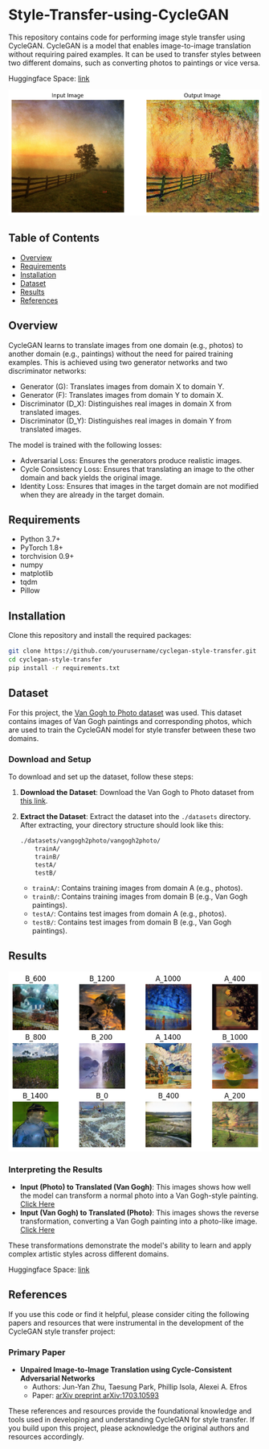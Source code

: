 # Style-Transfer-using-CycleGAN

This repository contains code for performing image style transfer using CycleGAN. CycleGAN is a model that enables image-to-image translation without requiring paired examples. It can be used to transfer styles between two different domains, such as converting photos to paintings or vice versa.

Huggingface Space: [link](https://huggingface.co/spaces/DeF0017/Style-Transfer-using-CycleGAN)

![Photo](https://github.com/DeF0017/Style-Transfer-using-CycleGAN/blob/main/ist_cyclegan2.png)

## Table of Contents

- [Overview](#overview)
- [Requirements](#requirements)
- [Installation](#installation)
- [Dataset](#dataset)
- [Results](#results)
- [References](#references)

## Overview

CycleGAN learns to translate images from one domain (e.g., photos) to another domain (e.g., paintings) without the need for paired training examples. This is achieved using two generator networks and two discriminator networks:

- Generator \(G\): Translates images from domain X to domain Y.
- Generator \(F\): Translates images from domain Y to domain X.
- Discriminator \(D_X\): Distinguishes real images in domain X from translated images.
- Discriminator \(D_Y\): Distinguishes real images in domain Y from translated images.

The model is trained with the following losses:
- Adversarial Loss: Ensures the generators produce realistic images.
- Cycle Consistency Loss: Ensures that translating an image to the other domain and back yields the original image.
- Identity Loss: Ensures that images in the target domain are not modified when they are already in the target domain.

## Requirements

- Python 3.7+
- PyTorch 1.8+
- torchvision 0.9+
- numpy
- matplotlib
- tqdm
- Pillow

## Installation

Clone this repository and install the required packages:

```bash
git clone https://github.com/yourusername/cyclegan-style-transfer.git
cd cyclegan-style-transfer
pip install -r requirements.txt
```
## Dataset

For this project, the [Van Gogh to Photo dataset](https://www.kaggle.com/datasets/def0017/vangogh2photo) was used. This dataset contains images of Van Gogh paintings and corresponding photos, which are used to train the CycleGAN model for style transfer between these two domains.

### Download and Setup

To download and set up the dataset, follow these steps:

1. **Download the Dataset**: Download the Van Gogh to Photo dataset from [this link](https://www.kaggle.com/datasets/def0017/vangogh2photo).

2. **Extract the Dataset**: Extract the dataset into the `./datasets` directory. After extracting, your directory structure should look like this:
    ```
    ./datasets/vangogh2photo/vangogh2photo/
        trainA/
        trainB/
        testA/
        testB/
    ```

    - `trainA/`: Contains training images from domain A (e.g., photos).
    - `trainB/`: Contains training images from domain B (e.g., Van Gogh paintings).
    - `testA/`: Contains test images from domain A (e.g., photos).
    - `testB/`: Contains test images from domain B (e.g., Van Gogh paintings).

## Results

![Photo](https://github.com/DeF0017/Style-Transfer-using-CycleGAN/blob/main/ist_cyclegan.png)

### Interpreting the Results

- **Input (Photo) to Translated (Van Gogh)**: This images shows how well the model can transform a normal photo into a Van Gogh-style painting. [Click Here](https://github.com/DeF0017/Style-Transfer-using-CycleGAN/tree/main/Images_A)
- **Input (Van Gogh) to Translated (Photo)**: This images shows the reverse transformation, converting a Van Gogh painting into a photo-like image. [Click Here](https://github.com/DeF0017/Style-Transfer-using-CycleGAN/tree/main/Images_B)

These transformations demonstrate the model's ability to learn and apply complex artistic styles across different domains.

Huggingface Space: [link](https://huggingface.co/spaces/DeF0017/Style-Transfer-using-CycleGAN)

## References

If you use this code or find it helpful, please consider citing the following papers and resources that were instrumental in the development of the CycleGAN style transfer project:

### Primary Paper

- **Unpaired Image-to-Image Translation using Cycle-Consistent Adversarial Networks**
  - Authors: Jun-Yan Zhu, Taesung Park, Phillip Isola, Alexei A. Efros
  - Paper: [arXiv preprint arXiv:1703.10593](https://arxiv.org/abs/1703.10593)

These references and resources provide the foundational knowledge and tools used in developing and understanding CycleGAN for style transfer. If you build upon this project, please acknowledge the original authors and resources accordingly.
